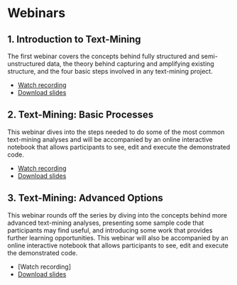 # Webinars

## 1. Introduction to Text-Mining
The first webinar covers the concepts behind fully structured and semi-unstructured data, the theory behind capturing and amplifying existing structure, and the four basic steps involved in any text-mining project.
* [Watch recording](https://www.youtube.com/watch?v=wFz1n-z_dvY)
* [Download slides](./Text-Mining_Intro_widescreen.pdf)

## 2. Text-Mining: Basic Processes
This webinar dives into the steps needed to do some of the most common text-mining analyses and will be accompanied by an online interactive notebook that allows participants to see, edit and execute the demonstrated code.
* [Watch recording](https://www.youtube.com/watch?v=T6K7BibhSTA)
* [Download slides](./Text-Mining_Basics_widescreen.pdf)

## 3. Text-Mining: Advanced Options
This webinar rounds off the series by diving into the concepts behind more advanced text-mining analyses, presenting some sample code that participants may find useful, and introducing some work that provides further learning opportunities. This webinar will also be accompanied by an online interactive notebook that allows participants to see, edit and execute the demonstrated code.
* [Watch recording]
* [Download slides](./Text-Mining_Advanced_widescreen.pdf)